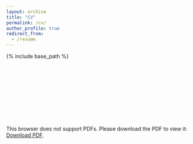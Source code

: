 ```yaml
---
layout: archive
title: "CV"
permalink: /cv/
author_profile: true
redirect_from:
  - /resume
---
```


{% include base_path %}

<object data="https://solomonfentonmiller.github.io/files/Fenton-Miller_CV_2018.pdf" type="application/pdf" width="750px" height="1500px">
    <embed src="https://solomonfentonmiller.github.io/files/Fenton-Miller_CV_2018.pdf" type="application/pdf">
        <p>This browser does not support PDFs. Please download the PDF to view it: <a href="https://solomonfentonmiller.github.io/files/Fenton-Miller_CV_2018.pdf">Download PDF</a>.</p></embed>
</object>
